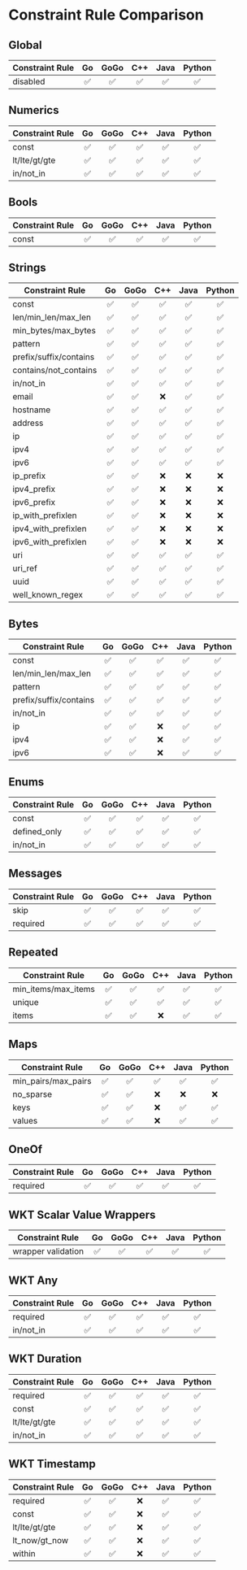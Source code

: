 # Constraint Rule Comparison
## Global
| Constraint Rule | Go | GoGo | C++ | Java | Python |
| ---| :---: | :---: | :---: | :---: | :---: |
| disabled               |✅|✅|✅|✅|✅|

## Numerics
| Constraint Rule | Go | GoGo | C++ | Java | Python |
| ---| :---: | :---: | :---: | :---: | :---: |
| const                  |✅|✅|✅|✅|✅|
| lt/lte/gt/gte          |✅|✅|✅|✅|✅|
| in/not_in              |✅|✅|✅|✅|✅|

## Bools
| Constraint Rule | Go | GoGo | C++ | Java | Python |
| ---| :---: | :---: | :---: | :---: | :---: |
| const                  |✅|✅|✅|✅|✅|

## Strings
| Constraint Rule | Go | GoGo | C++ | Java | Python |
| ---| :---: | :---: | :---: | :---: | :---: |
| const                  |✅|✅|✅|✅|✅|
| len/min\_len/max_len   |✅|✅|✅|✅|✅|
| min\_bytes/max\_bytes  |✅|✅|✅|✅|✅|
| pattern                |✅|✅|✅|✅|✅|
| prefix/suffix/contains |✅|✅|✅|✅|✅|
| contains/not_contains  |✅|✅|✅|✅|✅|
| in/not_in              |✅|✅|✅|✅|✅|
| email                  |✅|✅|❌|✅|✅|
| hostname               |✅|✅|✅|✅|✅|
| address                |✅|✅|✅|✅|✅|
| ip                     |✅|✅|✅|✅|✅|
| ipv4                   |✅|✅|✅|✅|✅|
| ipv6                   |✅|✅|✅|✅|✅|
| ip_prefix              |✅|✅|❌|❌|❌|
| ipv4_prefix            |✅|✅|❌|❌|❌|
| ipv6_prefix            |✅|✅|❌|❌|❌|
| ip_with_prefixlen      |✅|✅|❌|❌|❌|
| ipv4_with_prefixlen    |✅|✅|❌|❌|❌|
| ipv6_with_prefixlen    |✅|✅|❌|❌|❌|
| uri                    |✅|✅|✅|✅|✅|
| uri_ref                |✅|✅|✅|✅|✅|
| uuid                   |✅|✅|✅|✅|✅|
| well_known_regex       |✅|✅|✅|✅|✅|

## Bytes
| Constraint Rule | Go | GoGo | C++ | Java | Python |
| ---| :---: | :---: | :---: | :---: | :---: |
| const                  |✅|✅|✅|✅|✅|
| len/min\_len/max_len   |✅|✅|✅|✅|✅|
| pattern                |✅|✅|✅|✅|✅|
| prefix/suffix/contains |✅|✅|✅|✅|✅|
| in/not_in              |✅|✅|✅|✅|✅|
| ip                     |✅|✅|❌|✅|✅|
| ipv4                   |✅|✅|❌|✅|✅|
| ipv6                   |✅|✅|❌|✅|✅|

## Enums
| Constraint Rule | Go | GoGo | C++ | Java | Python |
| ---| :---: | :---: | :---: | :---: | :---: |
| const                  |✅|✅|✅|✅|✅|
| defined_only           |✅|✅|✅|✅|✅|
| in/not_in              |✅|✅|✅|✅|✅|

## Messages
| Constraint Rule | Go | GoGo | C++ | Java | Python |
| ---| :---: | :---: | :---: | :---: | :---: |
| skip                   |✅|✅|✅|✅|✅|
| required               |✅|✅|✅|✅|✅|

## Repeated
| Constraint Rule | Go | GoGo | C++ | Java | Python |
| ---| :---: | :---: | :---: | :---: | :---: |
| min\_items/max_items   |✅|✅|✅|✅|✅|
| unique                 |✅|✅|✅|✅|✅|
| items                  |✅|✅|❌|✅|✅|

## Maps
| Constraint Rule | Go | GoGo | C++ | Java | Python |
| ---| :---: | :---: | :---: | :---: | :---: |
| min\_pairs/max_pairs   |✅|✅|✅|✅|✅|
| no_sparse              |✅|✅|❌|❌|❌|
| keys                   |✅|✅|❌|✅|✅|
| values                 |✅|✅|❌|✅|✅|

## OneOf
| Constraint Rule | Go | GoGo | C++ | Java | Python |
| ---| :---: | :---: | :---: | :---: | :---: |
| required               |✅|✅|✅|✅|✅|

## WKT Scalar Value Wrappers
| Constraint Rule | Go | GoGo | C++ | Java | Python |
| ---| :---: | :---: | :---: | :---: | :---: |
| wrapper validation     |✅|✅|✅|✅|✅|

## WKT Any
| Constraint Rule | Go | GoGo | C++ | Java | Python |
| ---| :---: | :---: | :---: | :---: | :---: |
| required               |✅|✅|✅|✅|✅|
| in/not_in              |✅|✅|✅|✅|✅|

## WKT Duration
| Constraint Rule | Go | GoGo | C++ | Java | Python |
| ---| :---: | :---: | :---: | :---: | :---: |
| required               |✅|✅|✅|✅|✅|
| const                  |✅|✅|✅|✅|✅|
| lt/lte/gt/gte          |✅|✅|✅|✅|✅|
| in/not_in              |✅|✅|✅|✅|✅|

## WKT Timestamp
| Constraint Rule | Go | GoGo | C++ | Java | Python |
| ---| :---: | :---: | :---: | :---: | :---: |
| required               |✅|✅|❌|✅|✅|
| const                  |✅|✅|❌|✅|✅|
| lt/lte/gt/gte          |✅|✅|❌|✅|✅|
| lt_now/gt_now          |✅|✅|❌|✅|✅|
| within                 |✅|✅|❌|✅|✅|
